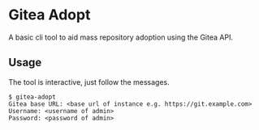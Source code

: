 # Gitea Adopt
A basic cli tool to aid mass repository adoption using the Gitea API.

## Usage
The tool is interactive, just follow the messages.

```
$ gitea-adopt
Gitea base URL: <base url of instance e.g. https://git.example.com>
Username: <username of admin>
Password: <password of admin>
```
